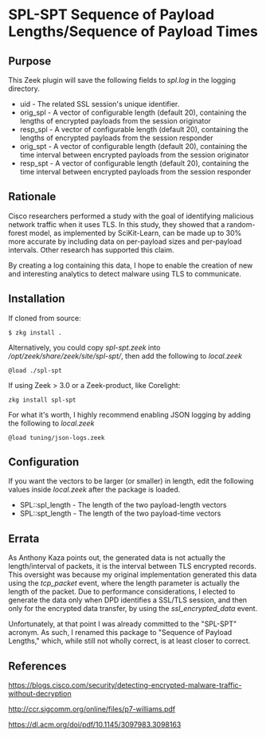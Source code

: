 
SPL-SPT
Sequence of Payload Lengths/Sequence of Payload Times
=================================

## Purpose
This Zeek plugin will save the following fields to _spl.log_ in the logging directory.

* uid - The related SSL session's unique identifier.
* orig_spl - A vector of configurable length (default 20), containing the lengths of encrypted payloads from the session originator
* resp_spl - A vector of configurable length (default 20), containing the lengths of encrypted payloads from the session responder
* orig_spt - A vector of configurable length (default 20), containing the time interval between encrypted payloads from the session originator
* resp_spt - A vector of configurable length (default 20), containing the time interval between encrypted payloads from the session responder

## Rationale

Cisco researchers performed a study with the goal of identifying malicious network traffic when it uses TLS. 
In this study, they showed that a random-forest model, as implemented by SciKit-Learn, can be made up to 30% more accurate by including data on per-payload sizes and per-payload intervals. Other research has supported this claim.

By creating a log containing this data, I hope to enable the creation of new and interesting analytics to detect malware using TLS to communicate.

## Installation

If cloned from source:
```
$ zkg install .
```

Alternatively, you could copy _spl-spt.zeek_ into _/opt/zeek/share/zeek/site/spl-spt/_, then add the following to _local.zeek_
```
@load ./spl-spt
```

If using Zeek > 3.0 or a Zeek-product, like Corelight:
```
zkg install spl-spt
```

For what it's worth, I highly recommend enabling JSON logging by adding the following to _local.zeek_
```
@load tuning/json-logs.zeek 
```

## Configuration

If you want the vectors to be larger (or smaller) in length, edit the following values inside _local.zeek_ after the package is loaded.

* SPL::spl_length - The length of the two payload-length vectors 
* SPL::spt_length - The length of the two payload-time vectors

## Errata
As Anthony Kaza points out, the generated data is not actually the length/interval of packets, it is the interval between TLS encrypted records. This oversight was because my original implementation generated this data using the _tcp\_packet_ event, where the length parameter is actually the length of the packet. Due to performance considerations, I elected to generate the data only when DPD identifies a SSL/TLS session, and then only for the encrypted data transfer, by using the _ssl\_encrypted\_data_ event. 

Unfortunately, at that point I was already committed to the "SPL-SPT" acronym. As such, I renamed this package to "Sequence of Payload Lengths," which, while still not wholly correct, is at least closer to correct.


## References
https://blogs.cisco.com/security/detecting-encrypted-malware-traffic-without-decryption 

http://ccr.sigcomm.org/online/files/p7-williams.pdf 

https://dl.acm.org/doi/pdf/10.1145/3097983.3098163
